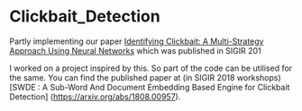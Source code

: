 # Clickbait_Detection
Partly implementing our paper [Identifying Clickbait: A Multi-Strategy Approach Using Neural Networks](http://delivery.acm.org/10.1145/3220000/3210144/p1225-kumar.pdf?ip=128.237.205.32&id=3210144&acc=ACTIVE%20SERVICE&key=A792924B58C015C1%2E5A12BE0369099858%2E4D4702B0C3E38B35%2E4D4702B0C3E38B35&__acm__=1542510760_9208dd8bae3c61aed67afda380571a91) which was published in SIGIR 201

I worked on a project inspired by this. So part of the code can be utilised for the same.
You can find the published paper at (in SIGIR 2018 workshops) [SWDE : A Sub-Word And Document Embedding Based Engine for Clickbait Detection] (https://arxiv.org/abs/1808.00957).
